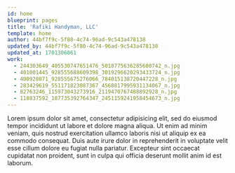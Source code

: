 ```yaml
---
id: home
blueprint: pages
title: 'Rafiki Handyman, LLC'
template: home
author: 44bf7f9c-5f80-4c74-96ad-9c543a478138
updated_by: 44bf7f9c-5f80-4c74-96ad-9c543a478138
updated_at: 1701306061
work:
  - 244303649_405530747651476_5018775636285600742_n.jpg
  - 401001445_928555688609398_3019296620293433724_n.jpg
  - 400928071_928555675276066_784015138720447228_n.jpg
  - 283429619_551171823087367_4568817995931134067_n.jpg
  - 82763246_115973043273916_2119470767488892928_n.jpg
  - 118837592_187735392764347_2451159241958454673_n.jpg
---
```

Lorem ipsum dolor sit amet, consectetur adipisicing elit, sed do eiusmod tempor incididunt ut labore et dolore magna aliqua. Ut enim ad minim veniam, quis nostrud exercitation ullamco laboris nisi ut aliquip ex ea commodo consequat. Duis aute irure dolor in reprehenderit in voluptate velit esse cillum dolore eu fugiat nulla pariatur. Excepteur sint occaecat cupidatat non proident, sunt in culpa qui officia deserunt mollit anim id est laborum.